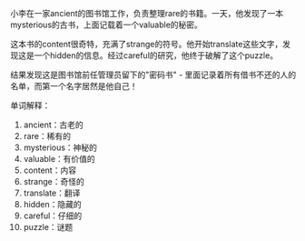 小李在一家ancient的图书馆工作，负责整理rare的书籍。一天，他发现了一本mysterious的古书，上面记载着一个valuable的秘密。

这本书的content很奇特，充满了strange的符号。他开始translate这些文字，发现这是一个hidden的信息。经过careful的研究，他终于破解了这个puzzle。

结果发现这是图书馆前任管理员留下的"密码书" - 里面记录着所有借书不还的人的名单，而第一个名字居然是他自己！

单词解释：
1. ancient：古老的
2. rare：稀有的
3. mysterious：神秘的
4. valuable：有价值的
5. content：内容
6. strange：奇怪的
7. translate：翻译
8. hidden：隐藏的
9. careful：仔细的
10. puzzle：谜题 